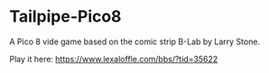 # Tailpipe-Pico8
A Pico 8 vide game based on the comic strip B-Lab by Larry Stone.

Play it here:
https://www.lexaloffle.com/bbs/?tid=35622
